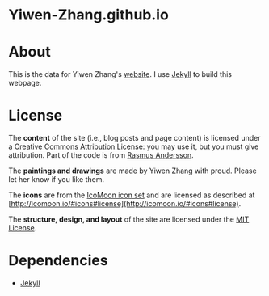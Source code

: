 Yiwen-Zhang.github.io
=====================

# About

This is the data for Yiwen Zhang's [website](http://yiwen-zhang.github.io/).
I use [Jekyll](http://github.com/mojombo/jekyll) to build this webpage. 

# License

The **content** of the site (i.e., blog posts and page content) is licensed under a [Creative Commons Attribution License](http://creativecommons.org/licenses/by/3.0/us/): you may use it, but you must give attribution.  Part of the code is from [Rasmus Andersson](http://rsms.me/about/).

The **paintings and drawings** are made by Yiwen Zhang with proud.  Please let her know if you like them.

The **icons** are from the [IcoMoon icon set](http://icomoon.io/) and are licensed as described at [http://icomoon.io/#icons#license](http://icomoon.io/#icons#license).

The **structure, design, and layout** of the site are licensed under the [MIT License](http://opensource.org/licenses/MIT).

# Dependencies

* [Jekyll](http://wiki.github.com/mojombo/jekyll/install)
